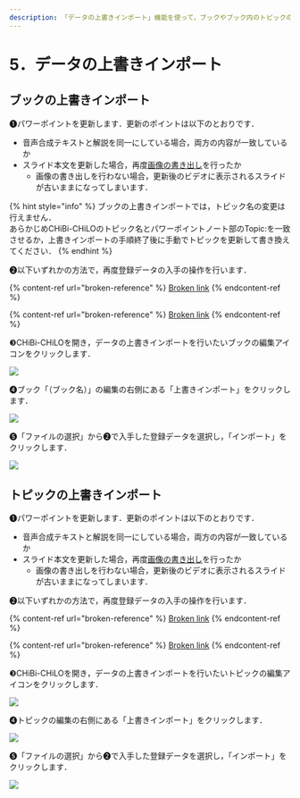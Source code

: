 ```yaml
---
description: 「データの上書きインポート」機能を使って，ブックやブック内のトピックの一部を差し替えることができます．
---
```


# 5．データの上書きインポート

## ブックの上書きインポート

❶パワーポイントを更新します．更新のポイントは以下のとおりです．

* 音声合成テキストと解説を同一にしている場合，両方の内容が一致しているか
* スライド本文を更新した場合，再度[画像の書き出し](../narration/save-powerpoint.md#2suraidonokishi)を行ったか
  * 画像の書き出しを行わない場合，更新後のビデオに表示されるスライドが古いままになってしまいます．

{% hint style="info" %}
ブックの上書きインポートでは，トピック名の変更は行えません．\
あらかじめCHiBi-CHiLOのトピック名とパワーポイントノート部のTopic:を一致させるか，上書きインポートの手順終了後に手動でトピックを更新して書き換えてください．
{% endhint %}

❷以下いずれかの方法で，再度登録データの入手の操作を行います．

{% content-ref url="broken-reference" %}
[Broken link](broken-reference)
{% endcontent-ref %}

{% content-ref url="broken-reference" %}
[Broken link](broken-reference)
{% endcontent-ref %}

❸CHiBi-CHiLOを開き，データの上書きインポートを行いたいブックの編集アイコンをクリックします．

![](../.gitbook/assets/overwrite-import\_01.png)

❹ブック「（ブック名）」の編集の右側にある「上書きインポート」をクリックします．

![](../.gitbook/assets/overwrite-import\_02.png)

❺「ファイルの選択」から❷で入手した登録データを選択し，「インポート」をクリックします．

![](../.gitbook/assets/overwrite-import\_03.png)

## トピックの上書きインポート

❶パワーポイントを更新します．更新のポイントは以下のとおりです．

* 音声合成テキストと解説を同一にしている場合，両方の内容が一致しているか
* スライド本文を更新した場合，再度[画像の書き出し](../narration/save-powerpoint.md#2suraidonokishi)を行ったか
  * 画像の書き出しを行わない場合，更新後のビデオに表示されるスライドが古いままになってしまいます．

❷以下いずれかの方法で，再度登録データの入手の操作を行います．

{% content-ref url="broken-reference" %}
[Broken link](broken-reference)
{% endcontent-ref %}

{% content-ref url="broken-reference" %}
[Broken link](broken-reference)
{% endcontent-ref %}

❸CHiBi-CHiLOを開き，データの上書きインポートを行いたいトピックの編集アイコンをクリックします．

![](../.gitbook/assets/overwrite-import\_04.png)

❹トピックの編集の右側にある「上書きインポート」をクリックします．

![](../.gitbook/assets/overwrite-import\_05.png)

❺「ファイルの選択」から❷で入手した登録データを選択し，「インポート」をクリックします．

![](../.gitbook/assets/overwrite-import\_06.png)
